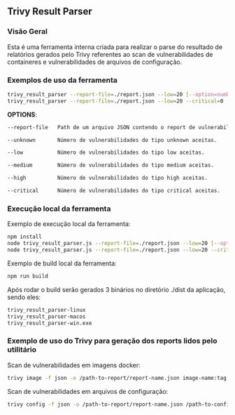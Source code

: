 ## Trivy Result Parser
### Visão Geral
Esta é uma ferramenta interna criada para realizar o parse do resultado de relatórios gerados pelo Trivy referentes ao scan de vulnerabilidades de containeres e vulnerabilidades de arquivos de configuração. 




### Exemplos de uso da ferramenta
```sh
trivy_result_parser --report-file=./report.json --low=20 [--option=number]
trivy_result_parser --report-file=./report.json --low=20 --critical=0 [--option=number]
```

**OPTIONS**:

```sh
--report-file   Path de um arquivo JSON contendo o report de vulnerabilidades gerado pelo Trivy. Podendo ser o report de vulnerabilidades de imagens docker ou reporte de vulnerabilidades de arquivos de configuração .YML | .YAML

--unknown       Número de vulnerabilidades do tipo unknown aceitas.

--low           Número de vulnerabilidades do tipo low aceitas.

--medium        Número de vulnerabilidades do tipo medium aceitas.

--high          Número de vulnerabilidades do tipo high aceitas.

--critical      Número de vulnerabilidades do tipo critical aceitas.
```



### Execução local da ferramenta

Exemplo de execução local da ferramenta:

```sh
npm install
node trivy_result_parser.js --report-file=./report.json --low=20 [--option=number]
node trivy_result_parser.js --report-file=./report.json --low=20 --critical=0 [--option=number]
```



Exemplo de build local da ferramenta:

```sh
npm run build
```

Após rodar o build serão gerados 3 binários no diretório ./dist da aplicação, sendo eles:

```sh
trivy_result_parser-linux
trivy_result_parser-macos
trivy_result_parser-win.exe
```







### Exemplo de uso do Trivy para geração dos reports lidos pelo utilitário
Scan de vulnerabilidades em imagens docker:
```sh
trivy image -f json -o /path-to-report/report-name.json image-name:tag
```



Scan de vulnerabilidades em arquivos de configuração:

```sh
trivy config -f json -o /path-to-report/report-name.json /path-to-config-file
```